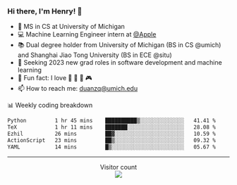### Hi there, I'm Henry! 👋

- 🔭 MS in CS at University of Michigan
- 💻 Machine Learning Engineer intern at [@Apple](https://github.com/apple)
- 📚 Dual degree holder from University of Michigan (BS in CS @umich) and Shanghai Jiao Tong University (BS in ECE @situ)
- 🤖 Seeking 2023 new grad roles in software development and machine learning
- 🍁 Fun fact: I love 📸 🏓 🍜 🎮
- 📫 How to reach me: [duanzq@umich.edu](mailto:duanzq@umich.edu)

📊 Weekly coding breakdown
<!--START_SECTION:waka-->

```txt
Python         1 hr 45 mins    ██████████▒░░░░░░░░░░░░░░   41.41 %
TeX            1 hr 11 mins    ███████░░░░░░░░░░░░░░░░░░   28.08 %
Ezhil          26 mins         ██▓░░░░░░░░░░░░░░░░░░░░░░   10.59 %
ActionScript   23 mins         ██▒░░░░░░░░░░░░░░░░░░░░░░   09.32 %
YAML           14 mins         █▒░░░░░░░░░░░░░░░░░░░░░░░   05.67 %
```

<!--END_SECTION:waka-->

***
<p align="center"> 
  Visitor count<br>
  <img src="https://profile-counter.glitch.me/zlzq-duanzq/count.svg" />
</p>

<!-- ![Henry Duan's GitHub stats](https://github-readme-stats.vercel.app/api?username=zlzq-duanzq&show_icons=true)

![trophy](https://github-profile-trophy.vercel.app/?username=zlzq-duanzq&column=7)

[![Top Langs](https://github-readme-stats.vercel.app/api/top-langs/?username=zlzq-duanzq&layout=compact)](https://github.com/zlzq-duanzq/github-readme-stats) -->

